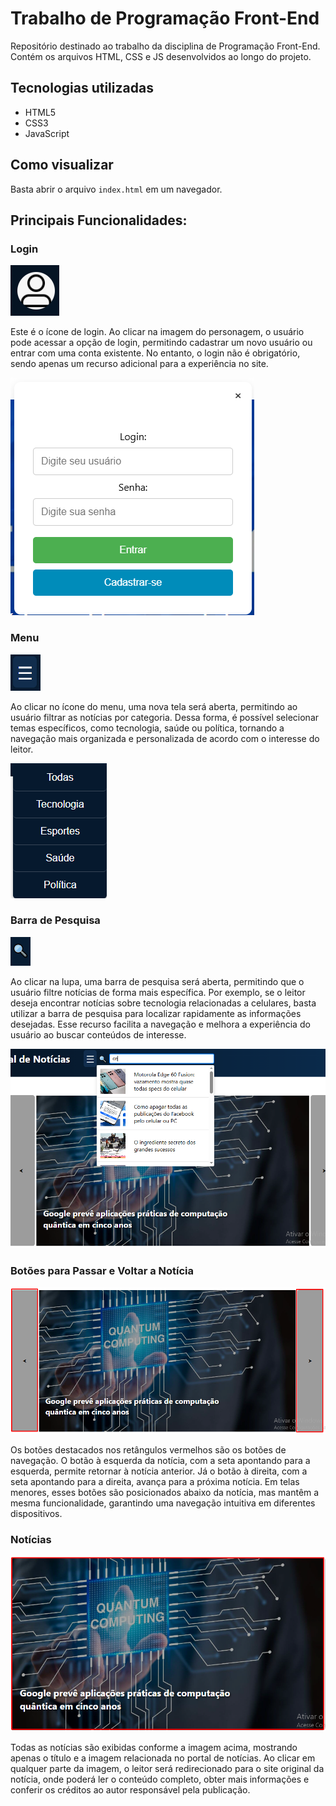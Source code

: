 # Trabalho de Programação Front-End

Repositório destinado ao trabalho da disciplina de Programação Front-End.  
Contém os arquivos HTML, CSS e JS desenvolvidos ao longo do projeto.

## Tecnologias utilizadas
- HTML5
- CSS3
- JavaScript

## Como visualizar
Basta abrir o arquivo `index.html` em um navegador.

## Principais Funcionalidades:

### Login

![App Screenshot](https://github.com/urbaneckkk/TrabalhoPFE/blob/main/imagens-readme/img-icone_login.png)

Este é o ícone de login. Ao clicar na imagem do personagem, o usuário pode acessar a opção de login, permitindo cadastrar um novo usuário ou entrar com uma conta existente. No entanto, o login não é obrigatório, sendo apenas um recurso adicional para a experiência no site.

![App Screenshot](https://github.com/urbaneckkk/TrabalhoPFE/blob/main/imagens-readme/img-tela_login.png)

### Menu

![App Screenshot](https://github.com/urbaneckkk/TrabalhoPFE/blob/main/imagens-readme/img-icone_menu.png)

Ao clicar no ícone do menu, uma nova tela será aberta, permitindo ao usuário filtrar as notícias por categoria. Dessa forma, é possível selecionar temas específicos, como tecnologia, saúde ou política, tornando a navegação mais organizada e personalizada de acordo com o interesse do leitor.

![App Screenshot](https://github.com/urbaneckkk/TrabalhoPFE/blob/main/imagens-readme/img-tela_menu.png)

### Barra de Pesquisa

![App Screenshot](https://github.com/urbaneckkk/TrabalhoPFE/blob/main/imagens-readme/img-lupa.png)

Ao clicar na lupa, uma barra de pesquisa será aberta, permitindo que o usuário filtre notícias de forma mais específica. Por exemplo, se o leitor deseja encontrar notícias sobre tecnologia relacionadas a celulares, basta utilizar a barra de pesquisa para localizar rapidamente as informações desejadas. Esse recurso facilita a navegação e melhora a experiência do usuário ao buscar conteúdos de interesse.

![App Screenshot](https://github.com/urbaneckkk/TrabalhoPFE/blob/main/imagens-readme/img-barra_pesquisa.png)

### Botões para Passar e Voltar a Notícia

![App Screenshot](https://github.com/urbaneckkk/TrabalhoPFE/blob/main/imagens-readme/img-botoes.png)

Os botões destacados nos retângulos vermelhos são os botões de navegação. O botão à esquerda da notícia, com a seta apontando para a esquerda, permite retornar à notícia anterior. Já o botão à direita, com a seta apontando para a direita, avança para a próxima notícia. Em telas menores, esses botões são posicionados abaixo da notícia, mas mantêm a mesma funcionalidade, garantindo uma navegação intuitiva em diferentes dispositivos.

### Notícias

![App Screenshot](https://github.com/urbaneckkk/TrabalhoPFE/blob/main/imagens-readme/img-noticias.png)

Todas as notícias são exibidas conforme a imagem acima, mostrando apenas o título e a imagem relacionada no portal de notícias. Ao clicar em qualquer parte da imagem, o leitor será redirecionado para o site original da notícia, onde poderá ler o conteúdo completo, obter mais informações e conferir os créditos ao autor responsável pela publicação.

